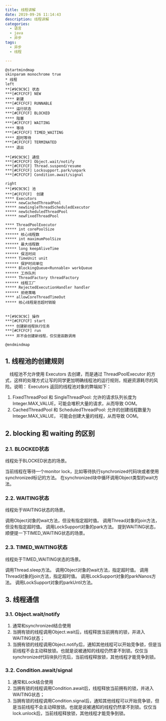 ```yaml
---
title: 线程讲解
date: 2019-09-26 11:14:43
description: 线程讲解
categories:
  - 语言
  - java
  - 异步
tags:
  - 异步
  - 线程

---
```


```plantuml
@startmindmap
skinparam monochrome true
* 线程
left
**[#9C9C9C] 状态
***[#CFCFCF] NEW
**** 新建
***[#CFCFCF] RUNNABLE
**** 运行状态
***[#CFCFCF] BLOCKED
**** 阻塞
***[#CFCFCF] WAITING
**** 等待
***[#CFCFCF] TIMED_WAITING
**** 超时等待
***[#CFCFCF] TERMINATED
**** 退出

**[#9C9C9C] 通信
***[#CFCFCF] Object.wait/notify
***[#CFCFCF] Thread.suspend/resume
***[#CFCFCF] Locksupport.park/unpark
***[#CFCFCF] Condition.await/signal

right
**[#9C9C9C] 池
***[#CFCFCF]  创建
**** Executors
***** newCachedThreadPool
***** newSingleThreadScheduledExecutor
***** newScheduledThreadPool
***** newFixedThreadPool

**** ThreadPoolExecutor
***** int corePoolSize
****** 核心线程数
***** int maximumPoolSize
****** 最大线程数
***** long keepAliveTime
****** 保活时间
***** TimeUnit unit
****** 保护时间单位
***** BlockingQueue<Runnable> workQueue
****** 工作队列
***** ThreadFactory threadFactory
****** 线程工厂
***** RejectedExecutionHandler handler
****** 拒绝策略
**** allowCoreThreadTimeOut
***** 核心线程是否超时销毁


**[#9C9C9C] 操作
***[#CFCFCF] start
**** 创建新线程执行任务
***[#CFCFCF] run
**** 并不会创建新线程，仅仅是函数调用

@endmindmap
```

## 1. 线程池的创建规则
&emsp;线程池不允许使用 Executors 去创建，而是通过 ThreadPoolExecutor 的方式，这样的处理方式让写的同学更加明确线程池的运行规则，规避资源耗尽的风险。说明： Executors 返回的线程池对象的弊端如下：
1. FixedThreadPool 和 SingleThreadPool:
允许的请求队列长度为 Integer.MAX_VALUE，可能会堆积大量的请求，从而导致 OOM。
2. CachedThreadPool 和 ScheduledThreadPool:
允许的创建线程数量为 Integer.MAX_VALUE， 可能会创建大量的线程，从而导致 OOM。

## 2. blocking 和 waiting 的区别
### 2.1. BLOCKED状态
线程处于BLOCKED状态的场景。

当前线程在等待一个monitor lock，比如等待执行synchronized代码块或者使用synchronized标记的方法。
在synchronized块中循环调用Object类型的wait方法。

### 2.2. WAITING状态
线程处于WAITING状态的场景。

调用Object对象的wait方法，但没有指定超时值。
调用Thread对象的join方法，但没有指定超时值。
调用LockSupport对象的park方法。
提到WAITING状态，顺便提一下TIMED_WAITING状态的场景。

### 2.3. TIMED_WAITING状态
线程处于TIMED_WAITING状态的场景。

调用Thread.sleep方法。
调用Object对象的wait方法，指定超时值。
调用Thread对象的join方法，指定超时值。
调用LockSupport对象的parkNanos方法。
调用LockSupport对象的parkUntil方法。

## 3. 线程通信
### 3.1. Object.wait/notify
1. 通常和synchronized结合使用
2. 当拥有锁的线程调用Object.wait后，线程释放当前拥有的锁，并进入WAITING状态；
3. 当拥有锁的线程调用Object.notify后，通知其他线程可以开始竞争锁，但是当前线程不会主动释放锁。也就是说被通知的线程仍然拿不到锁。仅仅当synchronized代码块执行完后，当前线程释放锁，其他线程才能竞争到锁。

### 3.2. Condition.await/signal
1. 通常和Lock结合使用
2. 当拥有锁的线程调用Condition.await后，线程释放当前拥有的锁，并进入WAITING状态；
3. 当拥有锁的线程调用Condition.signal后，通知其他线程可以开始竞争锁，但是当前线程不会主动释放锁。也就是说被通知的线程仍然拿不到锁。仅仅当lock.unlock后，当前线程释放锁，其他线程才能竞争到锁。

 